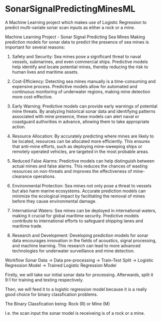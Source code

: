 # SonarSignalPredictingMinesML
A Machine Learning project which makes use of Logistic Regression to predict multi-variate sonar scan inputs as either a rock or a mine.

Machine Learning Project - Sonar Signal Predicting Sea Mines
Making prediction models for sonar data to predict the presence of sea mines is important for several reasons:

1. Safety and Security: Sea mines pose a significant threat to naval vessels, submarines, and even commercial ships. Predictive models help identify and locate potential mines, thereby reducing the risk to human lives and maritime assets.

2. Cost-Efficiency: Detecting sea mines manually is a time-consuming and expensive process. Predictive models allow for automated and continuous monitoring of underwater regions, making mine detection more cost-effective.

3. Early Warning: Predictive models can provide early warnings of potential mine threats. By analyzing historical sonar data and identifying patterns associated with mine presence, these models can alert naval or coastguard authorities in advance, allowing them to take appropriate action.

4. Resource Allocation: By accurately predicting where mines are likely to be located, resources can be allocated more efficiently. This ensures that anti-mine efforts, such as deploying mine-sweeping ships or remotely operated vehicles, are targeted in the most probable areas.

5. Reduced False Alarms: Predictive models can help distinguish between actual mines and false alarms. This reduces the chances of wasting resources on non-threats and improves the effectiveness of mine-clearance operations.

6. Environmental Protection: Sea mines not only pose a threat to vessels but also harm marine ecosystems. Accurate prediction models can minimize the ecological impact by facilitating the removal of mines before they cause environmental damage.

7. International Waters: Sea mines can be deployed in international waters, making it crucial for global maritime security. Predictive models contribute to international efforts to safeguard shipping lanes and maritime trade.

8. Research and Development: Developing prediction models for sonar data encourages innovation in the fields of acoustics, signal processing, and machine learning. This research can lead to more advanced technologies for underwater surveillance and mine detection.

Workflow
Sonar Data -> Data pre-processing -> Train-Test Split -> Logistic Regression Model -> Trained Logistic Regression Model

Firstly, we will take our initial sonar data for processing. Afterwards, split it 9:1 for training and testing respectively.

Then, we will feed it to a logistic regression model because it is a really good choice for binary classfication problems.

The Binary Classfication being: Rock (R) or Mine (M)

I.e. the scan input the sonar model is receiveing is of a rock or a mine.
